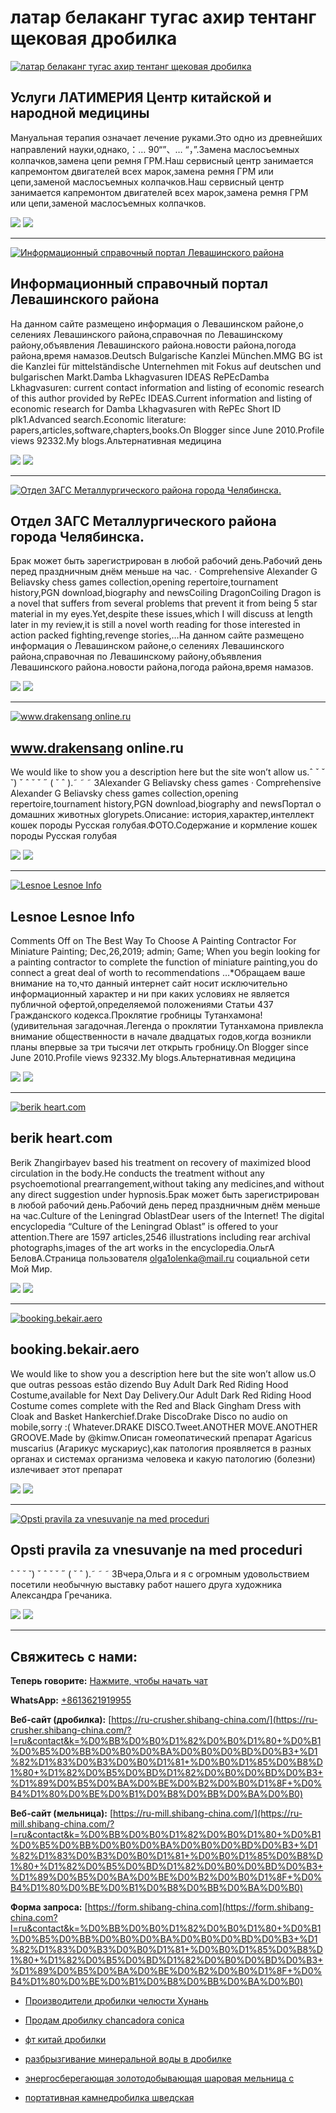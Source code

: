 # латар белаканг тугас ахир тентанг щековая дробилка

<a href="https://swt.shibang-china.com/?l=ru&img&k=%D0%BB%D0%B0%D1%82%D0%B0%D1%80+%D0%B1%D0%B5%D0%BB%D0%B0%D0%BA%D0%B0%D0%BD%D0%B3+%D1%82%D1%83%D0%B3%D0%B0%D1%81+%D0%B0%D1%85%D0%B8%D1%80+%D1%82%D0%B5%D0%BD%D1%82%D0%B0%D0%BD%D0%B3+%D1%89%D0%B5%D0%BA%D0%BE%D0%B2%D0%B0%D1%8F+%D0%B4%D1%80%D0%BE%D0%B1%D0%B8%D0%BB%D0%BA%D0%B0" target="_blank">![латар белаканг тугас ахир тентанг щековая дробилка](http://static.shibang-china.com/all-800x300/106.jpg)</a>

## Услуги ЛАТИМЕРИЯ Центр китайской и народной медицины
Мануальная терапия означает лечение руками.Это одно из древнейших направлений науки,однако,：… 90“”、… “，”.Замена маслосъемных колпачков,замена цепи ремня ГРМ.Наш сервисный центр занимается капремонтом двигателей всех марок,замена ремня ГРМ или цепи,заменой маслосъемных колпачков.Наш сервисный центр занимается капремонтом двигателей всех марок,замена ремня ГРМ или цепи,заменой маслосъемных колпачков.


<a href="https://whatsapp.shibangsoft.com/WhatsApp.php" target="_blank" title="WhatsApp">![](http://static.shibang-china.com/icon/whatsapp.png)</a> <a href="https://swt.shibang-china.com/?l=ru&icon&k=%D0%BB%D0%B0%D1%82%D0%B0%D1%80+%D0%B1%D0%B5%D0%BB%D0%B0%D0%BA%D0%B0%D0%BD%D0%B3+%D1%82%D1%83%D0%B3%D0%B0%D1%81+%D0%B0%D1%85%D0%B8%D1%80+%D1%82%D0%B5%D0%BD%D1%82%D0%B0%D0%BD%D0%B3+%D1%89%D0%B5%D0%BA%D0%BE%D0%B2%D0%B0%D1%8F+%D0%B4%D1%80%D0%BE%D0%B1%D0%B8%D0%BB%D0%BA%D0%B0" target="_blank">![](http://static.shibang-china.com/icon/chat-ru.png)</a>

---

<a href="https://swt.shibang-china.com/?l=ru&img&k=%D0%BB%D0%B0%D1%82%D0%B0%D1%80+%D0%B1%D0%B5%D0%BB%D0%B0%D0%BA%D0%B0%D0%BD%D0%B3+%D1%82%D1%83%D0%B3%D0%B0%D1%81+%D0%B0%D1%85%D0%B8%D1%80+%D1%82%D0%B5%D0%BD%D1%82%D0%B0%D0%BD%D0%B3+%D1%89%D0%B5%D0%BA%D0%BE%D0%B2%D0%B0%D1%8F+%D0%B4%D1%80%D0%BE%D0%B1%D0%B8%D0%BB%D0%BA%D0%B0" target="_blank">![Информационный справочный портал Левашинского района](http://static.shibang-china.com/all-800x300/1198.jpg)</a>

## Информационный справочный портал Левашинского района
На данном сайте размещено информация о Левашинском районе,о селениях Левашинского района,справочная по Левашинскому району,объявления Левашинского района.новости района,погода района,время намазов.Deutsch Bulgarische Kanzlei M&#252;nchen.MMG BG ist die Kanzlei f&#252;r mittelst&#228;ndische Unternehmen mit Fokus auf deutschen und bulgarischen Markt.Damba Lkhagvasuren IDEAS RePEcDamba Lkhagvasuren: current contact information and listing of economic research of this author provided by RePEc IDEAS.Current information and listing of economic research for Damba Lkhagvasuren with RePEc Short ID plk1.Advanced search.Economic literature: papers,articles,software,chapters,books.On Blogger since June 2010.Profile views 92332.My blogs.Альтернативная медицина


<a href="https://whatsapp.shibangsoft.com/WhatsApp.php" target="_blank" title="WhatsApp">![](http://static.shibang-china.com/icon/whatsapp.png)</a> <a href="https://swt.shibang-china.com/?l=ru&icon&k=%D0%BB%D0%B0%D1%82%D0%B0%D1%80+%D0%B1%D0%B5%D0%BB%D0%B0%D0%BA%D0%B0%D0%BD%D0%B3+%D1%82%D1%83%D0%B3%D0%B0%D1%81+%D0%B0%D1%85%D0%B8%D1%80+%D1%82%D0%B5%D0%BD%D1%82%D0%B0%D0%BD%D0%B3+%D1%89%D0%B5%D0%BA%D0%BE%D0%B2%D0%B0%D1%8F+%D0%B4%D1%80%D0%BE%D0%B1%D0%B8%D0%BB%D0%BA%D0%B0" target="_blank">![](http://static.shibang-china.com/icon/chat-ru.png)</a>

---

<a href="https://swt.shibang-china.com/?l=ru&img&k=%D0%BB%D0%B0%D1%82%D0%B0%D1%80+%D0%B1%D0%B5%D0%BB%D0%B0%D0%BA%D0%B0%D0%BD%D0%B3+%D1%82%D1%83%D0%B3%D0%B0%D1%81+%D0%B0%D1%85%D0%B8%D1%80+%D1%82%D0%B5%D0%BD%D1%82%D0%B0%D0%BD%D0%B3+%D1%89%D0%B5%D0%BA%D0%BE%D0%B2%D0%B0%D1%8F+%D0%B4%D1%80%D0%BE%D0%B1%D0%B8%D0%BB%D0%BA%D0%B0" target="_blank">![Отдел ЗАГС Металлургического района города Челябинска.](http://static.shibang-china.com/all-800x300/717.jpg)</a>

## Отдел ЗАГС Металлургического района города Челябинска.
Брак может быть зарегистрирован в любой рабочий день.Рабочий день перед праздничным днём меньше на час.&nbsp;&#0183;&#32;Comprehensive Alexander G Beliavsky chess games collection,opening repertoire,tournament history,PGN download,biography and newsCoiling DragonCoiling Dragon is a novel that suffers from several problems that prevent it from being 5 star material in my eyes.Yet,despite these issues,which I will discuss at length later in my review,it is still a novel worth reading for those interested in action packed fighting,revenge stories,…На данном сайте размещено информация о Левашинском районе,о селениях Левашинского района,справочная по Левашинскому району,объявления Левашинского района.новости района,погода района,время намазов.


<a href="https://whatsapp.shibangsoft.com/WhatsApp.php" target="_blank" title="WhatsApp">![](http://static.shibang-china.com/icon/whatsapp.png)</a> <a href="https://swt.shibang-china.com/?l=ru&icon&k=%D0%BB%D0%B0%D1%82%D0%B0%D1%80+%D0%B1%D0%B5%D0%BB%D0%B0%D0%BA%D0%B0%D0%BD%D0%B3+%D1%82%D1%83%D0%B3%D0%B0%D1%81+%D0%B0%D1%85%D0%B8%D1%80+%D1%82%D0%B5%D0%BD%D1%82%D0%B0%D0%BD%D0%B3+%D1%89%D0%B5%D0%BA%D0%BE%D0%B2%D0%B0%D1%8F+%D0%B4%D1%80%D0%BE%D0%B1%D0%B8%D0%BB%D0%BA%D0%B0" target="_blank">![](http://static.shibang-china.com/icon/chat-ru.png)</a>

---

<a href="https://swt.shibang-china.com/?l=ru&img&k=%D0%BB%D0%B0%D1%82%D0%B0%D1%80+%D0%B1%D0%B5%D0%BB%D0%B0%D0%BA%D0%B0%D0%BD%D0%B3+%D1%82%D1%83%D0%B3%D0%B0%D1%81+%D0%B0%D1%85%D0%B8%D1%80+%D1%82%D0%B5%D0%BD%D1%82%D0%B0%D0%BD%D0%B3+%D1%89%D0%B5%D0%BA%D0%BE%D0%B2%D0%B0%D1%8F+%D0%B4%D1%80%D0%BE%D0%B1%D0%B8%D0%BB%D0%BA%D0%B0" target="_blank">![www.drakensang online.ru](http://static.shibang-china.com/all-800x300/1079.jpg)</a>

## www.drakensang online.ru
We would like to show you a description here but the site won’t allow us.ˆ ˇ ˘ ˘) ˇ ˆ ˘ ˘ ˝ ( ˘ ˆ ).˜ ˜ ˜ 3Alexander G Beliavsky chess games&nbsp;&#0183;&#32;Comprehensive Alexander G Beliavsky chess games collection,opening repertoire,tournament history,PGN download,biography and newsПортал о домашних животных glorypets.Описание: история,характер,интеллект кошек породы Русская голубая.ФОТО.Содержание и кормление кошек породы Русская голубая


<a href="https://whatsapp.shibangsoft.com/WhatsApp.php" target="_blank" title="WhatsApp">![](http://static.shibang-china.com/icon/whatsapp.png)</a> <a href="https://swt.shibang-china.com/?l=ru&icon&k=%D0%BB%D0%B0%D1%82%D0%B0%D1%80+%D0%B1%D0%B5%D0%BB%D0%B0%D0%BA%D0%B0%D0%BD%D0%B3+%D1%82%D1%83%D0%B3%D0%B0%D1%81+%D0%B0%D1%85%D0%B8%D1%80+%D1%82%D0%B5%D0%BD%D1%82%D0%B0%D0%BD%D0%B3+%D1%89%D0%B5%D0%BA%D0%BE%D0%B2%D0%B0%D1%8F+%D0%B4%D1%80%D0%BE%D0%B1%D0%B8%D0%BB%D0%BA%D0%B0" target="_blank">![](http://static.shibang-china.com/icon/chat-ru.png)</a>

---

<a href="https://swt.shibang-china.com/?l=ru&img&k=%D0%BB%D0%B0%D1%82%D0%B0%D1%80+%D0%B1%D0%B5%D0%BB%D0%B0%D0%BA%D0%B0%D0%BD%D0%B3+%D1%82%D1%83%D0%B3%D0%B0%D1%81+%D0%B0%D1%85%D0%B8%D1%80+%D1%82%D0%B5%D0%BD%D1%82%D0%B0%D0%BD%D0%B3+%D1%89%D0%B5%D0%BA%D0%BE%D0%B2%D0%B0%D1%8F+%D0%B4%D1%80%D0%BE%D0%B1%D0%B8%D0%BB%D0%BA%D0%B0" target="_blank">![Lesnoe Lesnoe Info](http://static.shibang-china.com/all-800x300/1367.jpg)</a>

## Lesnoe Lesnoe Info
Comments Off on The Best Way To Choose A Painting Contractor For Miniature Painting; Dec,26,2019; admin; Game; When you begin looking for a painting contractor to complete the function of miniature painting,you do connect a great deal of worth to recommendations …*Обращаем ваше внимание на то,что данный интернет сайт носит исключительно информационный характер и ни при каких условиях не является публичной офертой,определяемой положениями Статьи 437 Гражданского кодекса.Проклятие гробницы Тутанхамона! (удивительная загадочная.Легенда о проклятии Тутанхамона привлекла внимание общественности в начале двадцатых годов,когда возникли планы впервые за три тысячи лет открыть гробницу.On Blogger since June 2010.Profile views 92332.My blogs.Альтернативная медицина


<a href="https://whatsapp.shibangsoft.com/WhatsApp.php" target="_blank" title="WhatsApp">![](http://static.shibang-china.com/icon/whatsapp.png)</a> <a href="https://swt.shibang-china.com/?l=ru&icon&k=%D0%BB%D0%B0%D1%82%D0%B0%D1%80+%D0%B1%D0%B5%D0%BB%D0%B0%D0%BA%D0%B0%D0%BD%D0%B3+%D1%82%D1%83%D0%B3%D0%B0%D1%81+%D0%B0%D1%85%D0%B8%D1%80+%D1%82%D0%B5%D0%BD%D1%82%D0%B0%D0%BD%D0%B3+%D1%89%D0%B5%D0%BA%D0%BE%D0%B2%D0%B0%D1%8F+%D0%B4%D1%80%D0%BE%D0%B1%D0%B8%D0%BB%D0%BA%D0%B0" target="_blank">![](http://static.shibang-china.com/icon/chat-ru.png)</a>

---

<a href="https://swt.shibang-china.com/?l=ru&img&k=%D0%BB%D0%B0%D1%82%D0%B0%D1%80+%D0%B1%D0%B5%D0%BB%D0%B0%D0%BA%D0%B0%D0%BD%D0%B3+%D1%82%D1%83%D0%B3%D0%B0%D1%81+%D0%B0%D1%85%D0%B8%D1%80+%D1%82%D0%B5%D0%BD%D1%82%D0%B0%D0%BD%D0%B3+%D1%89%D0%B5%D0%BA%D0%BE%D0%B2%D0%B0%D1%8F+%D0%B4%D1%80%D0%BE%D0%B1%D0%B8%D0%BB%D0%BA%D0%B0" target="_blank">![berik heart.com](http://static.shibang-china.com/all-800x300/1353.jpg)</a>

## berik heart.com
Berik Zhangirbayev based his treatment on recovery of maximized blood circulation in the body.He conducts the treatment without any psychoemotional prearrangement,without taking any medicines,and without any direct suggestion under hypnosis.Брак может быть зарегистрирован в любой рабочий день.Рабочий день перед праздничным днём меньше на час.Culture of the Leningrad OblastDear users of the Internet! The digital encyclopedia “Culture of the Leningrad Oblast” is offered to your attention.There are 1597 articles,2546 illustrations including rear archival photographs,images of the art works in the encyclopedia.ОльгА БеловА.Страница пользователя olga1olenka@mail.ru социальной сети Мой Мир.


<a href="https://whatsapp.shibangsoft.com/WhatsApp.php" target="_blank" title="WhatsApp">![](http://static.shibang-china.com/icon/whatsapp.png)</a> <a href="https://swt.shibang-china.com/?l=ru&icon&k=%D0%BB%D0%B0%D1%82%D0%B0%D1%80+%D0%B1%D0%B5%D0%BB%D0%B0%D0%BA%D0%B0%D0%BD%D0%B3+%D1%82%D1%83%D0%B3%D0%B0%D1%81+%D0%B0%D1%85%D0%B8%D1%80+%D1%82%D0%B5%D0%BD%D1%82%D0%B0%D0%BD%D0%B3+%D1%89%D0%B5%D0%BA%D0%BE%D0%B2%D0%B0%D1%8F+%D0%B4%D1%80%D0%BE%D0%B1%D0%B8%D0%BB%D0%BA%D0%B0" target="_blank">![](http://static.shibang-china.com/icon/chat-ru.png)</a>

---

<a href="https://swt.shibang-china.com/?l=ru&img&k=%D0%BB%D0%B0%D1%82%D0%B0%D1%80+%D0%B1%D0%B5%D0%BB%D0%B0%D0%BA%D0%B0%D0%BD%D0%B3+%D1%82%D1%83%D0%B3%D0%B0%D1%81+%D0%B0%D1%85%D0%B8%D1%80+%D1%82%D0%B5%D0%BD%D1%82%D0%B0%D0%BD%D0%B3+%D1%89%D0%B5%D0%BA%D0%BE%D0%B2%D0%B0%D1%8F+%D0%B4%D1%80%D0%BE%D0%B1%D0%B8%D0%BB%D0%BA%D0%B0" target="_blank">![booking.bekair.aero](http://static.shibang-china.com/all-800x300/220.jpg)</a>

## booking.bekair.aero
We would like to show you a description here but the site won’t allow us.O que outras pessoas est&#227;o dizendo Buy Adult Dark Red Riding Hood Costume,available for Next Day Delivery.Our Adult Dark Red Riding Hood Costume comes complete with the Red and Black Gingham Dress with Cloak and Basket Hankerchief.Drake DiscoDrake Disco no audio on mobile,sorry :( Whatever.DRAKE DISCO.Tweet.ANOTHER MOVE.ANOTHER GROOVE.Made by @kimw.Описан гомеопатический препарат Agaricus muscarius (Агарикус мускариус),как патология проявляется в разных органах и системах организма человека и какую патологию (болезни) излечивает этот препарат


<a href="https://whatsapp.shibangsoft.com/WhatsApp.php" target="_blank" title="WhatsApp">![](http://static.shibang-china.com/icon/whatsapp.png)</a> <a href="https://swt.shibang-china.com/?l=ru&icon&k=%D0%BB%D0%B0%D1%82%D0%B0%D1%80+%D0%B1%D0%B5%D0%BB%D0%B0%D0%BA%D0%B0%D0%BD%D0%B3+%D1%82%D1%83%D0%B3%D0%B0%D1%81+%D0%B0%D1%85%D0%B8%D1%80+%D1%82%D0%B5%D0%BD%D1%82%D0%B0%D0%BD%D0%B3+%D1%89%D0%B5%D0%BA%D0%BE%D0%B2%D0%B0%D1%8F+%D0%B4%D1%80%D0%BE%D0%B1%D0%B8%D0%BB%D0%BA%D0%B0" target="_blank">![](http://static.shibang-china.com/icon/chat-ru.png)</a>

---

<a href="https://swt.shibang-china.com/?l=ru&img&k=%D0%BB%D0%B0%D1%82%D0%B0%D1%80+%D0%B1%D0%B5%D0%BB%D0%B0%D0%BA%D0%B0%D0%BD%D0%B3+%D1%82%D1%83%D0%B3%D0%B0%D1%81+%D0%B0%D1%85%D0%B8%D1%80+%D1%82%D0%B5%D0%BD%D1%82%D0%B0%D0%BD%D0%B3+%D1%89%D0%B5%D0%BA%D0%BE%D0%B2%D0%B0%D1%8F+%D0%B4%D1%80%D0%BE%D0%B1%D0%B8%D0%BB%D0%BA%D0%B0" target="_blank">![Opsti pravila za vnesuvanje na med proceduri](http://static.shibang-china.com/all-800x300/60.jpg)</a>

## Opsti pravila za vnesuvanje na med proceduri
ˆ ˇ ˘ ˘) ˇ ˆ ˘ ˘ ˝ ( ˘ ˆ ).˜ ˜ ˜ 3Вчера,Ольга и я с огромным удовольствием посетили необычную выставку работ нашего друга художника Александра Гречаника.

<a href="https://whatsapp.shibangsoft.com/WhatsApp.php" target="_blank" title="WhatsApp">![](http://static.shibang-china.com/icon/whatsapp.png)</a> <a href="https://swt.shibang-china.com/?l=ru&icon&k=%D0%BB%D0%B0%D1%82%D0%B0%D1%80+%D0%B1%D0%B5%D0%BB%D0%B0%D0%BA%D0%B0%D0%BD%D0%B3+%D1%82%D1%83%D0%B3%D0%B0%D1%81+%D0%B0%D1%85%D0%B8%D1%80+%D1%82%D0%B5%D0%BD%D1%82%D0%B0%D0%BD%D0%B3+%D1%89%D0%B5%D0%BA%D0%BE%D0%B2%D0%B0%D1%8F+%D0%B4%D1%80%D0%BE%D0%B1%D0%B8%D0%BB%D0%BA%D0%B0" target="_blank">![](http://static.shibang-china.com/icon/chat-ru.png)</a>

---
## Свяжитесь с нами:

**Теперь говорите:** [Нажмите, чтобы начать чат](https://swt.shibang-china.com?l=ru&contact&k=%D0%BB%D0%B0%D1%82%D0%B0%D1%80+%D0%B1%D0%B5%D0%BB%D0%B0%D0%BA%D0%B0%D0%BD%D0%B3+%D1%82%D1%83%D0%B3%D0%B0%D1%81+%D0%B0%D1%85%D0%B8%D1%80+%D1%82%D0%B5%D0%BD%D1%82%D0%B0%D0%BD%D0%B3+%D1%89%D0%B5%D0%BA%D0%BE%D0%B2%D0%B0%D1%8F+%D0%B4%D1%80%D0%BE%D0%B1%D0%B8%D0%BB%D0%BA%D0%B0)

**WhatsApp:**  [+8613621919955](https://whatsapp.shibangsoft.com/WhatsApp.php)

**Веб-сайт (дробилка):** [https://ru-crusher.shibang-china.com/](https://ru-crusher.shibang-china.com/?l=ru&contact&k=%D0%BB%D0%B0%D1%82%D0%B0%D1%80+%D0%B1%D0%B5%D0%BB%D0%B0%D0%BA%D0%B0%D0%BD%D0%B3+%D1%82%D1%83%D0%B3%D0%B0%D1%81+%D0%B0%D1%85%D0%B8%D1%80+%D1%82%D0%B5%D0%BD%D1%82%D0%B0%D0%BD%D0%B3+%D1%89%D0%B5%D0%BA%D0%BE%D0%B2%D0%B0%D1%8F+%D0%B4%D1%80%D0%BE%D0%B1%D0%B8%D0%BB%D0%BA%D0%B0)

**Веб-сайт (мельница):** [https://ru-mill.shibang-china.com/](https://ru-mill.shibang-china.com/?l=ru&contact&k=%D0%BB%D0%B0%D1%82%D0%B0%D1%80+%D0%B1%D0%B5%D0%BB%D0%B0%D0%BA%D0%B0%D0%BD%D0%B3+%D1%82%D1%83%D0%B3%D0%B0%D1%81+%D0%B0%D1%85%D0%B8%D1%80+%D1%82%D0%B5%D0%BD%D1%82%D0%B0%D0%BD%D0%B3+%D1%89%D0%B5%D0%BA%D0%BE%D0%B2%D0%B0%D1%8F+%D0%B4%D1%80%D0%BE%D0%B1%D0%B8%D0%BB%D0%BA%D0%B0)

**Форма запроса:** [https://form.shibang-china.com](https://form.shibang-china.com?l=ru&contact&k=%D0%BB%D0%B0%D1%82%D0%B0%D1%80+%D0%B1%D0%B5%D0%BB%D0%B0%D0%BA%D0%B0%D0%BD%D0%B3+%D1%82%D1%83%D0%B3%D0%B0%D1%81+%D0%B0%D1%85%D0%B8%D1%80+%D1%82%D0%B5%D0%BD%D1%82%D0%B0%D0%BD%D0%B3+%D1%89%D0%B5%D0%BA%D0%BE%D0%B2%D0%B0%D1%8F+%D0%B4%D1%80%D0%BE%D0%B1%D0%B8%D0%BB%D0%BA%D0%B0)

* [Производители дробилки челюсти Хунань](../121/%D0%9F%D1%80%D0%BE%D0%B8%D0%B7%D0%B2%D0%BE%D0%B4%D0%B8%D1%82%D0%B5%D0%BB%D0%B8%20%D0%B4%D1%80%D0%BE%D0%B1%D0%B8%D0%BB%D0%BA%D0%B8%20%D1%87%D0%B5%D0%BB%D1%8E%D1%81%D1%82%D0%B8%20%D0%A5%D1%83%D0%BD%D0%B0%D0%BD%D1%8C.md)

* [Продам дробилку chancadora conica](../123/%D0%9F%D1%80%D0%BE%D0%B4%D0%B0%D0%BC%20%D0%B4%D1%80%D0%BE%D0%B1%D0%B8%D0%BB%D0%BA%D1%83%20chancadora%20conica.md)

* [фт китай дробилки](../123/%D1%84%D1%82%20%D0%BA%D0%B8%D1%82%D0%B0%D0%B9%20%D0%B4%D1%80%D0%BE%D0%B1%D0%B8%D0%BB%D0%BA%D0%B8.md)

* [разбрызгивание минеральной воды в дробилке](../125/%D1%80%D0%B0%D0%B7%D0%B1%D1%80%D1%8B%D0%B7%D0%B3%D0%B8%D0%B2%D0%B0%D0%BD%D0%B8%D0%B5%20%D0%BC%D0%B8%D0%BD%D0%B5%D1%80%D0%B0%D0%BB%D1%8C%D0%BD%D0%BE%D0%B9%20%D0%B2%D0%BE%D0%B4%D1%8B%20%D0%B2%20%D0%B4%D1%80%D0%BE%D0%B1%D0%B8%D0%BB%D0%BA%D0%B5.md)

* [энергосберегающая золотодобывающая шаровая мельница с](../124/%D1%8D%D0%BD%D0%B5%D1%80%D0%B3%D0%BE%D1%81%D0%B1%D0%B5%D1%80%D0%B5%D0%B3%D0%B0%D1%8E%D1%89%D0%B0%D1%8F%20%D0%B7%D0%BE%D0%BB%D0%BE%D1%82%D0%BE%D0%B4%D0%BE%D0%B1%D1%8B%D0%B2%D0%B0%D1%8E%D1%89%D0%B0%D1%8F%20%D1%88%D0%B0%D1%80%D0%BE%D0%B2%D0%B0%D1%8F%20%D0%BC%D0%B5%D0%BB%D1%8C%D0%BD%D0%B8%D1%86%D0%B0%20%D1%81.md)

* [портативная камнедробилка шведская](../124/%D0%BF%D0%BE%D1%80%D1%82%D0%B0%D1%82%D0%B8%D0%B2%D0%BD%D0%B0%D1%8F%20%D0%BA%D0%B0%D0%BC%D0%BD%D0%B5%D0%B4%D1%80%D0%BE%D0%B1%D0%B8%D0%BB%D0%BA%D0%B0%20%D1%88%D0%B2%D0%B5%D0%B4%D1%81%D0%BA%D0%B0%D1%8F.md)